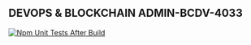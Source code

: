 ﻿## DEVOPS & BLOCKCHAIN ADMIN-BCDV-4033
[![Npm Unit Tests After Build](https://github.com/anis-vahora/DEVOPS-BCDV-4033/actions/workflows/Task6_workflow.yml/badge.svg)](https://github.com/anis-vahora/DEVOPS-BCDV-4033/actions/workflows/Task6_workflow.yml)
